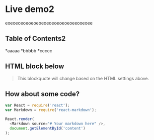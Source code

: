 # Live demo2

eoeoeoeoeoeoeoeoeoeoeoeoeoeeooeoee

## Table of Contents2

*aaaaa
*bbbbb
*ccccc

## HTML block below

<blockquote>
  This blockquote will change based on the HTML settings above.
</blockquote>

## How about some code?
```js
var React = require('react');
var Markdown = require('react-markdown');

React.render(
  <Markdown source="# Your markdown here" />,
  document.getElementById('content')
);
```